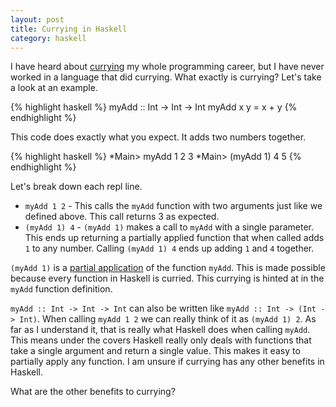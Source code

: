 ```yaml
---
layout: post
title: Currying in Haskell
category: haskell
---
```


I have heard about [currying](https://www.haskell.org/haskellwiki/Currying) my whole programming career, but I have never worked in a language that did currying. What exactly is currying? Let's take a look at an example.

{% highlight haskell %}
myAdd :: Int -> Int -> Int
myAdd x y = x + y
{% endhighlight %}

This code does exactly what you expect. It adds two numbers together.

{% highlight haskell %}
*Main> myAdd 1 2
3
*Main> (myAdd 1) 4
5
{% endhighlight %}

Let's break down each repl line.

* `myAdd 1 2` - This calls the `myAdd` function with two arguments just like we defined above. This call returns 3 as expected.
* `(myAdd 1) 4` - `(myAdd 1)` makes a call to `myAdd` with a single parameter. This ends up returning a partially applied function that when called adds `1` to any number. Calling `(myAdd 1) 4` ends up adding `1` and `4` together.

`(myAdd 1)` is a [partial application](https://www.haskell.org/haskellwiki/Partial_application) of the function `myAdd`. This is made possible because every function in Haskell is curried. This currying is hinted at in the `myAdd` function definition.

`myAdd :: Int -> Int -> Int` can also be written like `myAdd :: Int -> (Int -> Int)`. When calling `myAdd 1 2` we can really think of it as `(myAdd 1) 2`. As far as I understand it, that is really what Haskell does when calling `myAdd`.  This means under the covers Haskell really only deals with functions that take a single argument and return a single value. This makes it easy to partially apply any function. I am unsure if currying has any other benefits in Haskell.

What are the other benefits to currying?
